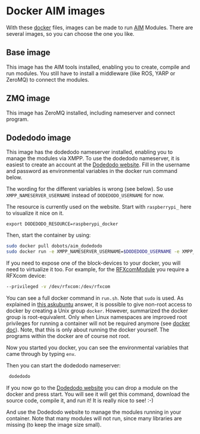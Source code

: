 # Docker AIM images
With these [docker](http://www.docker.io) files, images can be made to run [AIM](http://dobots.github.io/aim) Modules. There are several images, so you can choose the one you like.

## Base image
This image has the AIM tools installed, enabling you to create, compile and run modules. You still have to install a middleware (like ROS, YARP or ZeroMQ) to connect the modules.

## ZMQ image
This image has ZeroMQ installed, including nameserver and connect program.

## Dodedodo image
This image has the dodedodo nameserver installed, enabling you to manage the modules via XMPP.
To use the dodedodo nameserver, it is easiest to create an account at the [Dodedodo website](http://www.dodedodo.com).
Fill in the username and password as environmental variables in the docker run command below.

The wording for the different variables is wrong (see below). So use `XMPP_NAMESERVER_USERNAME` instead of `DODEDODO_USERNAME` for now. 

The resource is currently used on the website. Start with `raspberrypi_` here to visualize it nice on it.

    export DODEDODO_RESOURCE=raspberypi_docker

Then, start the container by using:
```bash
sudo docker pull dobots/aim_dodedodo
sudo docker run -e XMPP_NAMESERVER_USERNAME=$DODEDODO_USERNAME -e XMPP_NAMESERVER_PASSWORD=$DODEDODO_PASSWORD -e XMPP_NAMESERVER_RESOURCE=$DODEDODO_RESOURCE -e AIM_WORKSPACE=/aim_workspace -i -t dobots/aim_dodedodo bash
```

If you need to expose one of the block-devices to your docker, you will need to virtualize it too. For example, for the [RFXcomModule](https://github.com/mrquincle/aim_modules/tree/master/RFXcomModule) you require a RFXcom device:
```bash
--privileged -v /dev/rfxcom:/dev/rfxcom 
```

You can see a full docker command in `run.sh`. Note that `sudo` is used. As explained in [this askubuntu](http://askubuntu.com/questions/477551/how-can-i-use-docker-without-sudo) answer, it is possible to give non-root access to docker by creating a Unix group `docker`. However, summarized the docker group is root-equivalent. Only when Linux namespaces are improved root privileges for running a container will not be required anymore (see [docker doc](https://docs.docker.com/articles/security/#docker-daemon-attack-surface)). Note, that this is only about running the docker yourself. The programs within the docker are of course not root.

Now you started you docker, you can see the environmental variables that came through by typing `env`.

Then you can start the dodedodo nameserver:
```bash
 dodedodo
```

If you now go to the [Dodedodo website](http://www.dodedodo.com) you can drop a module on the docker and press start. You will see it will get this command, download the source code, compile it, and run it! It is really nice to see! :-)

And use the Dodedodo website to manage the modules running in your container.
Note that many modules will not run, since many libraries are missing (to keep the image size small).
